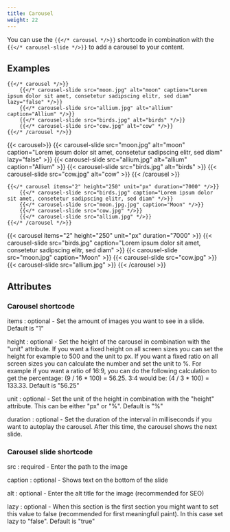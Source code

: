 ```yaml
---
title: Carousel
weight: 22
---
```


You can use the `{{</* carousel */>}}` shortcode in combination with the `{{</* carousel-slide */>}}` to add a carousel to your content.

## Examples

```
{{</* carousel */>}}
    {{</* carousel-slide src="moon.jpg" alt="moon" caption="Lorem ipsum dolor sit amet, consetetur sadipscing elitr, sed diam" lazy="false" */>}}
    {{</* carousel-slide src="allium.jpg" alt="allium" caption="Allium" */>}}
    {{</* carousel-slide src="birds.jpg" alt="birds" */>}}
    {{</* carousel-slide src="cow.jpg" alt="cow" */>}}
{{</* /carousel */>}}
```

{{< carousel>}}
    {{< carousel-slide src="moon.jpg" alt="moon" caption="Lorem ipsum dolor sit amet, consetetur sadipscing elitr, sed diam" lazy="false" >}}
    {{< carousel-slide src="allium.jpg" alt="allium" caption="Allium" >}}
    {{< carousel-slide src="birds.jpg" alt="birds" >}}
    {{< carousel-slide src="cow.jpg" alt="cow" >}}
{{< /carousel >}}

```
{{</* carousel items="2" height="250" unit="px" duration="7000" */>}}
    {{</* carousel-slide src="birds.jpg" caption="Lorem ipsum dolor sit amet, consetetur sadipscing elitr, sed diam" */>}}
    {{</* carousel-slide src="moon.jpg.jpg" caption="Moon" */>}}
    {{</* carousel-slide src="cow.jpg" */>}}
    {{</* carousel-slide src="allium.jpg" */>}}
{{</* /carousel */>}}
```

{{< carousel items="2" height="250" unit="px" duration="7000" >}}
    {{< carousel-slide src="birds.jpg" caption="Lorem ipsum dolor sit amet, consetetur sadipscing elitr, sed diam" >}}
    {{< carousel-slide src="moon.jpg" caption="Moon" >}}
    {{< carousel-slide src="cow.jpg" >}}
    {{< carousel-slide src="allium.jpg" >}}
{{< /carousel >}}

## Attributes

### Carousel shortcode

items
: optional - Set the amount of images you want to see in a slide. Default is "1"

height
: optional - Set the height of the carousel in combination with the "unit" attribute. If you want a fixed height on all screen sizes you can set the height for example to 500 and the unit to px. If you want a fixed ratio on all screen sizes you can calculate the number and set the unit to %. For example if you want a ratio of 16:9, you can do the following calculation to get the percentage: (9 / 16 \* 100) = 56.25. 3:4 would be: (4 / 3 \* 100) = 133.33. Default is "56.25"

unit
: optional - Set the unit of the height in combination with the "height" attribute. This can be either "px" or "%". Default is "%"

duration
: optional - Set the duration of the interval in milliseconds if you want to autoplay the carousel. After this time, the carousel shows the next slide.

### Carousel slide shortcode

src
: required - Enter the path to the image

caption
: optional - Shows text on the bottom of the slide

alt
: optional - Enter the alt title for the image (recommended for SEO)

lazy
: optional - When this section is the first section you might want to set this value to false (recommended for first meaningfull paint). In this case set lazy to "false". Default is "true"
